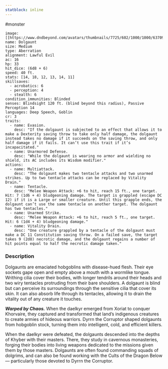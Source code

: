 ```yaml
---
statblock: inline
---
```

#monster 

```statblock
image: [[https://www.dndbeyond.com/avatars/thumbnails/7725/602/1000/1000/637091618587585877.png]]
name: Dolgaunt
size: Medium
type: Aberration
alignment: Lawful Evil
ac: 16
hp: 33
hit_dice: (6d8 + 6)
speed: 40 ft.
stats: [14, 18, 12, 13, 14, 11]
skillsaves:
  - acrobatics: 6
  - perception: 4
  - stealth: 6
condition_immunities: Blinded
senses: Blindsight 120 ft. (blind beyond this radius), Passive Perception 14
languages: Deep Speech, Goblin
cr: 3
traits:
  - name: Evasion.
    desc: "If the dolgaunt is subjected to an effect that allows it to make a Dexterity saving throw to take only half damage, the dolgaunt instead takes no damage if it succeeds on the saving throw, and only half damage if it fails. It can’t use this trait if it’s incapacitated."
  - name: Unarmored Defense.
    desc: "While the dolgaunt is wearing no armor and wielding no shield, its AC includes its Wisdom modifier."
actions:
  - name: Multiattack.
    desc: "The dolgaunt makes two tentacle attacks and two unarmed strikes. Up to two tentacle attacks can be replaced by Vitality Drain."
  - name: Tentacle.
    desc: "Melee Weapon Attack: +6 to hit, reach 15 ft., one target. Hit: 7 (1d6 + 4) bludgeoning damage. The target is grappled (escape DC 12) if it is a Large or smaller creature. Until this grapple ends, the dolgaunt can’t use the same tentacle on another target. The dolgaunt has two tentacles."
  - name: Unarmed Strike.
    desc: "Melee Weapon Attack: +6 to hit, reach 5 ft., one target. Hit: 6 (1d4 + 4) bludgeoning damage."
  - name: Vitality Drain.
    desc: "One creature grappled by a tentacle of the dolgaunt must make a DC 11 Constitution saving throw. On a failed save, the target takes 9 (2d8) necrotic damage, and the dolgaunt regains a number of hit points equal to half the necrotic damage taken."
```

### Description

Dolgaunts are emaciated hobgoblins with disease-hued flesh. Their eye sockets gape open and empty above a mouth with a wormlike tongue. Writhing cilia cover their bodies, with longer tendrils around their heads and two wiry tentacles protruding from their bare shoulders. A dolgaunt is blind but can perceive its surroundings through the sensitive cilia that cover its skin. It can also absorb life through its tentacles, allowing it to drain the vitality out of any creature it touches.

_**Warped by Chaos.**_ When the daelkyr emerged from Xoriat to conquer Khorvaire, they captured and transformed that land’s indigenous creatures to create armies of hideous warriors. Dyrrn the Corruptor shaped dolgaunts from hobgoblin stock, turning them into intelligent, cold, and efficient killers.

When the daelkyr were defeated, the dolgaunts descended into the depths of Khyber with their masters. There, they study in cavernous monasteries, forging their bodies into living weapons dedicated to the missions given them by those masters. Dolgaunts are often found commanding squads of dolgrims, and can also be found working with the Cults of the Dragon Below — particularly those devoted to Dyrrn the Corruptor.